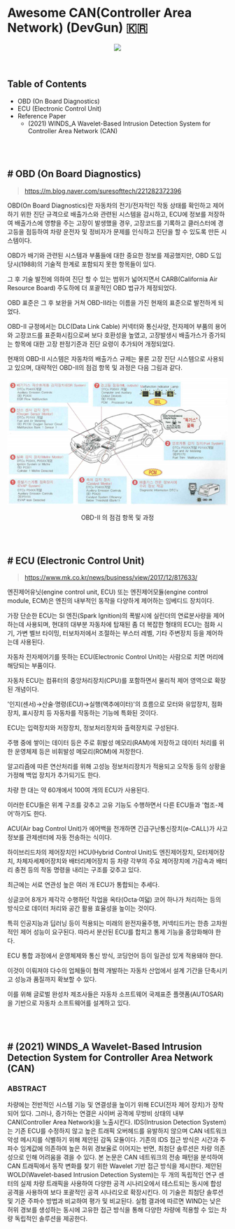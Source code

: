 # Awesome CAN(Controller Area Network) (DevGun) 🇰🇷

<p align="center">
    <img src="https://cdn.rawgit.com/sindresorhus/awesome/d7305f38d29fed78fa85652e3a63e154dd8e8829/media/badge.svg"/>
</p>
<br/>

## Table of Contents

- OBD (On Board Diagnostics)
- ECU (Electronic Control Unit)
- Reference Paper
  - (2021) WINDS_A Wavelet-Based Intrusion Detection System for Controller Area Network (CAN)

<br/>

<br/>

## # OBD (On Board Diagnostics)

>https://m.blog.naver.com/suresofttech/221282372396

OBD(On Board Diagnostics)란 자동차의 전기/전자적인 작동 상태를 확인하고 제어하기 위한 진단 규격으로 배출가스와 관련된 시스템을 감시하고, ECU에 정보를 저장하여 배출가스에 영향을 주는 고장이 발생했을 경우, 고장코드를 기록하고 클러스터에 경고등을 점등하여 차량 운전자 및 정비자가 문제를 인식하고 진단을 할 수 있도록 만든 시스템이다.

OBD가 배기와 관련된 시스템과 부품들에 대한 중요한 정보를 제공했지만, OBD 도입 당시(1988)의 기술적 한계로 포함되지 못한 항목들이 있다.

그 후 기술 발전에 의하여 진단 할 수 있는 범위가 넓어지면서 CARB(California Air Resource Board) 주도하에 더 포괄적인 OBD 법규가 제정되었다.

OBD 표준은 그 후 보완을 거쳐 OBD-Ⅱ라는 이름을 가진 현재의 표준으로 발전하게 되었다.

OBD-Ⅱ 규정에서는 DLC(Data Link Cable) 커넥터와 통신사양, 전자제어 부품의 용어와 고장코드를 표준화시킴으로써 보다 호환성을 높였고, 고장발생시 배출가스가 증가되는 항목에 대한 고장 판정기준과 진단 요령이 추가되어 개정되었다.

현재의 OBD-Ⅱ 시스템은 자동차의 배출가스 규제는 물론 고장 진단 시스템으로 사용되고 있으며, 대략적인 OBD-Ⅱ의 점검 항목 및 과정은 다음 그림과 같다.

<p align="center">
    <img src="README.assets/obd1.png"/>
    <div align="center">OBD-Ⅱ 의 점검 항목 및 과정</div>
</p>

<br/>

<br/>

## # ECU (Electronic Control Unit)

> https://www.mk.co.kr/news/business/view/2017/12/817633/

엔진제어유닛(engine control unit, ECU) 또는 엔진제어모듈(engine control module, ECM)은 엔진의 내부적인 동작을 다양하게 제어하는 임베디드 장치이다.

가장 단순한 ECU는 SI 엔진(Spark Ignition)의 폭발시에 실린더의 연료분사량을 제어하는데 사용되며, 현대의 대부분 자동차에 탑재된 좀 더 복잡한 형태의 ECU는 점화 시기, 가변 벨브 타이밍, 터보차저에서 조절하는 부스터 레벨, 기타 주변장치 등을 제어하는데 사용된다.

자동차 전자제어기를 뜻하는 ECU(Electronic Control Unit)는 사람으로 치면 머리에 해당되는 부품이다.

자동차 ECU는 컴퓨터의 중앙처리장치(CPU)를 포함하면서 물리적 제어 영역으로 확장된 개념이다.

'인지(센서)→산술·명령(ECU)→실행(액추에이터)'의 흐름으로 모터와 유압장치, 점화장치, 표시장치 등 자동차를 작동하는 기능에 특화된 것이다.

ECU는 입력장치와 저장장치, 정보처리장치와 출력장치로 구성된다.

주행 중에 쌓이는 데이터 등은 주로 휘발성 메모리(RAM)에 저장하고 데이터 처리를 위한 운영체제 등은 비휘발성 메모리(ROM)에 저장한다.

알고리즘에 따른 연산처리를 위해 고성능 정보처리장치가 적용되고 오작동 등의 상황을 가정해 백업 장치가 추가되기도 한다.

차량 한 대는 약 60개에서 100여 개의 ECU가 사용된다.

이러한 ECU들은 위계 구조를 갖추고 고유 기능도 수행하면서 다른 ECU들과 '협조-제어'하기도 한다.

ACU(Air bag Control Unit)가 에어백을 전개하면 긴급구난통신장치(e-CALL)가 사고 정보를 관제센터에 자동 전송하는 식이다.

하이브리드차의 제어장치인 HCU(Hybrid Control Unit)도 엔진제어장치, 모터제어장치, 차체자세제어장치와 배터리제어장치 등 차량 각부의 주요 제어장치에 가감속과 배터리 충전 등의 작동 명령을 내리는 구조를 갖추고 있다.

최근에는 서로 연관성 높은 여러 개 ECU가 통합되는 추세다.

싱글코어 8개가 제각각 수행하던 작업을 옥타(Octa·여덟) 코어 하나가 처리하는 등의 방식으로 데이터 처리와 공간 활용 효율성을 높이는 것이다.

특히 인공지능과 딥러닝 등이 적용되는 미래의 완전자율주행, 커넥티드카는 한층 고차원적인 제어 성능이 요구된다. 따라서 분산된 ECU를 합치고 통제 기능을 중앙화해야 한다.

ECU 통합 과정에서 운영체제와 통신 방식, 코딩언어 등이 일관성 있게 적용돼야 한다.

이것이 이뤄져야 다수의 업체들이 협력 개발하는 자동차 산업에서 설계 기간을 단축시키고 성능과 품질까지 확보할 수 있다.

이를 위해 글로벌 완성차 제조사들은 자동차 소프트웨어 국제표준 플랫폼(AUTOSAR)을 기반으로 자동차 소프트웨어를 설계하고 있다.

<br/>

<br/>

## # (2021) WINDS_A Wavelet-Based Intrusion Detection System for Controller Area Network (CAN)

### ABSTRACT

차량에는 전반적인 시스템 기능 및 연결성을 높이기 위해 ECU(전자 제어 장치)가 장착되어 있다. 그러나, 증가하는 연결은 사이버 공격에 무방비 상태의 내부 CAN(Controller Area Network)을 노출시킨다. IDS(Intrusion Detection System)는 기존 ECU를 수정하지 않고 높은 트래픽 오버헤드를 유발하지 않으며 CAN 네트워크 악성 메시지를 식별하기 위해 제안된 감독 모듈이다. 기존의 IDS 접근 방식은 시간과 주파수 임계값에 의존하여 높은 허위 경보율로 이어지는 반면, 최첨단 솔루션은 차량 의존성으로 인해 어려움을 겪을 수 있다. 본 논문은 CAN 네트워크의 전송 패턴을 분석하여 CAN 트래픽에서 동작 변화를 찾기 위한 Wavelet 기반 접근 방식을 제시한다. 제안된 WOLD(Wavelet-based Intrusion Detection System)는 두 개의 독립적인 연구 센터의 실제 차량 트래픽을 사용하여 다양한 공격 시나리오에서 테스트되는 동시에 합성 공격을 사용하여 보다 포괄적인 공격 시나리오로 확장시킨다. 이 기술은 최첨단 솔루션 및 기준 주파수 방법과 비교하여 평가 및 비교된다. 실험 결과에 따르면 WIND는 낮은 허위 경보를 생성하는 동시에 고유한 접근 방식을 통해 다양한 차량에 적용할 수 있는 차량 독립적인 솔루션을 제공한다.



​	